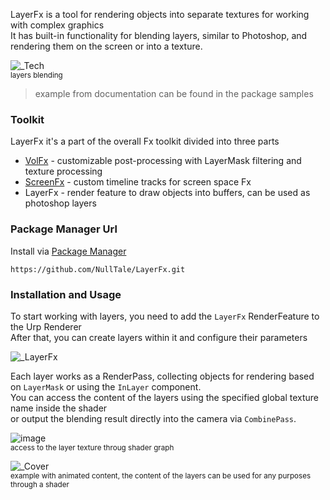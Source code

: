 LayerFx is a tool for rendering objects into separate textures for working with complex graphics<br>
It has built-in functionality for blending layers, similar to Photoshop, and rendering them on the screen or into a texture.<br>


![_Tech](https://github.com/NullTale/LayerFx/assets/1497430/92d4af5a-23f4-4137-9bc5-ad670f00fe95)<br>
<sub>layers blending</sub>


> example from documentation can be found in the package samples

### Toolkit

LayerFx it's a part of the overall Fx toolkit divided into three parts
- [VolFx](https://github.com/NullTale/VolFx) - customizable post-processing with LayerMask filtering and texture processing
- [ScreenFx](https://github.com/NullTale/ScreenFx) - custom timeline tracks for screen space Fx
- LayerFx - render feature to draw objects into buffers, can be used as photoshop layers

### Package Manager Url

Install via [Package Manager](https://docs.unity3d.com/Manual/upm-ui-giturl.html)
```
https://github.com/NullTale/LayerFx.git
```


### Installation and Usage

To start working with layers, you need to add the `LayerFx` RenderFeature to the Urp Renderer<br>
After that, you can create layers within it and configure their parameters<br>

![_LayerFx](https://github.com/NullTale/LayerFx/assets/1497430/cc823ba9-895a-41ef-bc37-ff91aa54cb30)

Each layer works as a RenderPass, collecting objects for rendering based on `LayerMask` or using the `InLayer` component.<br>
You can access the content of the layers using the specified global texture name inside the shader<br>
or output the blending result directly into the camera via `CombinePass`.

![image](https://github.com/NullTale/LayerFx/assets/1497430/4094d8dd-8cf0-4433-a008-9cf2d55d720c)<br>
<sub>access to the layer texture throug shader graph</sub>

![_Cover](https://github.com/NullTale/LayerFx/assets/1497430/9fbc659d-eb1a-4eea-9f7f-bb75bbb9b7e8)<br>
<sub>example with animated content, the content of the layers can be used for any purposes through a shader</sub>
